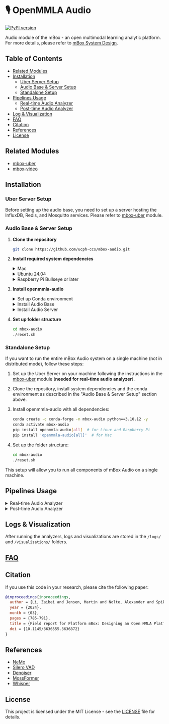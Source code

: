 # 🎙️ OpenMMLA Audio

[![PyPI version](https://img.shields.io/pypi/v/openmmla-audio.svg)](https://pypi.org/project/openmmla-audio/)

Audio module of the mBox - an open multimodal learning analytic platform. For more details, please refer
to [mBox System Design](https://github.com/ucph-ccs/mbox-uber/blob/main/docs/mbox_system.md).

## Table of Contents

- [Related Modules](#related-modules)
- [Installation](#installation)
    - [Uber Server Setup](#uber-server-setup)
    - [Audio Base & Server Setup](#audio-base--server-setup)
    - [Standalone Setup](#standalone-setup)
- [Pipelines Usage](#pipelines-usage)
    - [Real-time Audio Analyzer](#real-time-audio-analyzer)
    - [Post-time Audio Analyzer](#post-time-audio-analyzer)
- [Log & Visualization](#logs--visualization)
- [FAQ](#faq)
- [Citation](#citation)
- [References](#references)
- [License](#license)

## Related Modules

- [mbox-uber](https://github.com/ucph-ccs/mbox-uber)
- [mbox-video](https://github.com/ucph-ccs/mbox-video)

## Installation

### Uber Server Setup

Before setting up the audio base, you need to set up a server hosting the InfluxDB, Redis, and Mosquitto services.
Please refer to [mbox-uber](https://github.com/ucph-ccs/mbox-uber/blob/main/README.md) module.

### Audio Base & Server Setup

1. **Clone the repository**
   ```bash
   git clone https://github.com/ucph-ccs/mbox-audio.git
   ```

2. **Install required system dependencies**
   <details>
   <summary>Mac</summary>

   ```bash
   brew install ffmpeg portaudio mecab llvm
   echo 'export PATH="/opt/homebrew/opt/llvm/bin:$PATH"' >> ~/.zshrc
   echo 'export LDFLAGS="-L/opt/homebrew/opt/llvm/lib"' >> ~/.zshrc
   echo 'export CPPFLAGS="-I/opt/homebrew/opt/llvm/include"' >> ~/.zshrc
   source ~/.zshrc
   ```
   </details>

   <details>
   <summary>Ubuntu 24.04</summary>

   ```bash
   sudo apt update && sudo apt upgrade
   sudo apt install build-essential git ffmpeg python3-pyaudio libsndfile1 libasound-dev
   wget https://files.portaudio.com/archives/pa_stable_v190700_20210406.tgz
   tar -zxvf pa_stable_v190700_20210406.tgz
   cd portaudio
   ./configure && make
   sudo make install
   ```
   </details>

   <details>
   <summary>Raspberry Pi Bullseye or later</summary>

   ```bash
   sudo apt-get install portaudio19-dev
   ```
   </details>

3. **Install openmmla-audio**
   <details>
   <summary>Set up Conda environment</summary>

   ```bash
   # For Raspberry Pi
   wget "https://github.com/conda-forge/miniforge/releases/latest/download/Miniforge3-$(uname)-$(uname -m).sh"
   bash Miniforge3-$(uname)-$(uname -m).sh

   # For Mac and Linux
   wget "https://repo.anaconda.com/miniconda/Miniconda3-latest-$(uname)-$(uname -m).sh"
   bash Miniconda3-latest-$(uname)-$(uname -m).sh
   ```
   </details>

   <details>
   <summary>Install Audio Base</summary>

   ```bash
   conda create -c conda-forge -n audio-base python==3.10.12 -y
   conda activate audio-base
   pip install openmmla-audio[base]  # for Linux and Raspberry Pi
   pip install 'openmmla-audio[base]'  # for Mac
   ```
   </details>

   <details>
   <summary>Install Audio Server</summary>

   ```bash
   conda create -c conda-forge -n audio-server python==3.10.12 -y
   conda activate audio-server
   pip install openmmla-audio[server]  # for Linux and Raspberry Pi
   pip install 'openmmla-audio[server]'  # for Mac
   ```
   </details>

4. **Set up folder structure**
   ```bash
   cd mbox-audio
   ./reset.sh
   ```

### Standalone Setup

If you want to run the entire mBox Audio system on a single machine (not in distributed mode), follow these steps:

1. Set up the Uber Server on your machine following the instructions in
   the [mbox-uber](https://github.com/ucph-ccs/mbox-uber/blob/main/README.md) module (**needed for real-time audio analyzer**).

2. Clone the repository, install system dependencies and the conda environment as described in the "Audio Base & Server 
   Setup" section above.

3. Install openmmla-audio with all dependencies:
   ```bash
   conda create -c conda-forge -n mbox-audio python==3.10.12 -y
   conda activate mbox-audio
   pip install openmmla-audio[all]  # for Linux and Raspberry Pi
   pip install 'openmmla-audio[all]'  # for Mac
   ```

4. Set up the folder structure:
   ```bash
   cd mbox-audio
   ./reset.sh
   ```

This setup will allow you to run all components of mBox Audio on a single machine.

## Pipelines Usage

<details>
<summary> Real-time Audio Analyzer </summary>

### Real-time Audio Analyzer

<img src="docs/real_analyzer_pipeline_trans.png" alt="Real-time Analyzer Pipeline" width="100%">

To run the real-time audio analyzer:

1. **Start Audio Server** (optional)
   ```bash
   ./server.sh
   ```

   This script runs distributed audio services on audio servers. To configure your audio server cluster: please refer to
   the [nginx setup](https://github.com/ucph-ccs/mbox-uber/blob/main/docs/nginx.md#configuring-the-load-balancer)
   running on your uber server. Default setup: Three servers (server-01.local, server-02.local, server-03.local) with five
   services (transcribe, separate, infer, enhance, vad).

2. **Start Audio Base**
   ```bash
   ./run.sh [-b <num_bases>] [-s <num_synchronizers>] [-l <standalone>] [-p <speech_separation>]
   ```
   Default parameter settings:
    - `-b`: 3 (number of audio base)
    - `-s`: 1 (number of audio base synchronizer)
    - `-l`: false (not standalone)
    - `-p`: false (no speech separation)

   > 💡 You can switch the operating mode of the audio base during runtime:

   | Mode          | Description                                     |
   |---------------|-------------------------------------------------|
   | **Record**    | Record audio segments without recognition       |
   | **Recognize** | Recognize pre-recorded segments and synchronize |
   | **Full**      | Default: record and recognize simultaneously    |


3. **Start Control Base**
   ```bash
   ./control.sh
   ```
   
</details>

<details>
<summary> Post-time Audio Analyzer </summary>

### Post-time Audio Analyzer

<img src="docs/post_analyzer_pipeline_trans.png" alt="Post-time Analyzer Pipeline" width="100%">

To run the post-time audio analyzer:

1. Create a speaker corpus folder: `/audio_db/post-time/[audio_file_name]/`
2. Add speaker audio files named `[speaker_name].wav` to the corpus folder
3. Run the analyzer:
   ```bash
   cd examples/
   conda activate mbox-audio
   
   # process single audio file (supported formats: wav, m4a, mp3), if not specified, then would process all files in the /audio/post-time/origin/ folder
   python3 run_audio_post_analyzer.py -f [audio_file_name.wav] 
   ```

</details>

## Logs & Visualization

After running the analyzers, logs and visualizations are stored in the `/logs/` and `/visualizations/` folders.

## [FAQ](https://github.com/ucph-ccs/mbox-uber/blob/main/docs/FAQ.md)

## Citation

If you use this code in your research, please cite the following paper:

```bibtex
@inproceedings{inproceedings,
  author = {Li, Zaibei and Jensen, Martin and Nolte, Alexander and Spikol, Daniel},
  year = {2024},
  month = {03},
  pages = {785-791},
  title = {Field report for Platform mBox: Designing an Open MMLA Platform},
  doi = {10.1145/3636555.3636872}
}
```

## References

- [NeMo](https://github.com/NVIDIA/NeMo)
- [Silero VAD](https://github.com/snakers4/silero-vad)
- [Denoiser](https://github.com/facebookresearch/denoiser)
- [MossFormer](https://github.com/alibabasglab/MossFormer)
- [Whisper](https://github.com/openai/whisper)

## License

This project is licensed under the MIT License - see the [LICENSE](LICENSE) file for details.